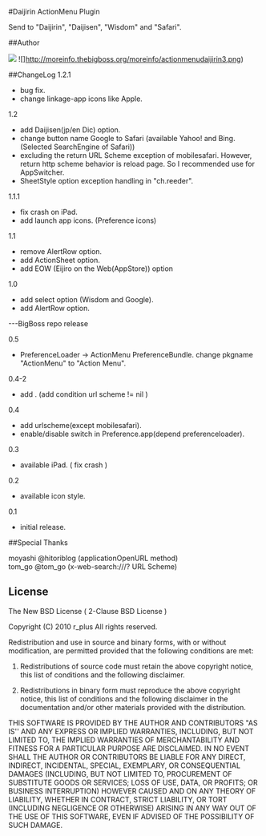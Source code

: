 #Daijirin ActionMenu Plugin

Send to "Daijirin", "Daijisen", "Wisdom" and "Safari".

##Author

![](http://moreinfo.thebigboss.org/moreinfo/actionmenudaijirin1.png)
![]http://moreinfo.thebigboss.org/moreinfo/actionmenudaijirin3.png)

##ChangeLog
1.2.1

* bug fix.
* change linkage-app icons like Apple.

1.2

* add Daijisen(jp/en Dic) option.
* change button name Google to Safari (available Yahoo! and Bing. (Selected SearchEngine of Safari))
* excluding the return URL Scheme exception of mobilesafari. However, return http scheme behavior is reload page. So I recommended use for AppSwitcher.
* SheetStyle option exception handling in "ch.reeder".

1.1.1

* fix crash on iPad.
* add launch app icons. (Preference icons)

1.1

* remove AlertRow option.
* add ActionSheet option.
* add EOW (Eijiro on the Web(AppStore)) option

1.0

* add select option (Wisdom and Google).
* add AlertRow option.

---BigBoss repo release  

0.5

* PreferenceLoader -> ActionMenu PreferenceBundle. change pkgname "ActionMenu" to "Action Menu".

0.4-2

* add . (add condition url scheme != nil )

0.4

* add urlscheme(except mobilesafari).
* enable/disable switch in Preference.app(depend preferenceloader).

0.3

* available iPad. ( fix crash )

0.2

* available icon style.

0.1

* initial release.

##Special Thanks

moyashi @hitoriblog (applicationOpenURL method)  
tom_go @tom_go (x-web-search:///? URL Scheme)

## License

The New BSD License ( 2-Clause BSD License )

Copyright (C) 2010 r_plus All rights reserved.

Redistribution and use in source and binary forms, with or without modification, are permitted provided that the following conditions are met:

1. Redistributions of source code must retain the above copyright notice, this list of conditions and the following disclaimer.

2. Redistributions in binary form must reproduce the above copyright notice, this list of conditions and the following disclaimer in the documentation and/or other materials provided with the distribution.

THIS SOFTWARE IS PROVIDED BY THE AUTHOR AND CONTRIBUTORS "AS IS'' AND ANY EXPRESS OR IMPLIED WARRANTIES, INCLUDING, BUT NOT LIMITED TO, THE IMPLIED WARRANTIES OF MERCHANTABILITY AND FITNESS FOR A PARTICULAR PURPOSE ARE DISCLAIMED.  IN NO EVENT SHALL THE AUTHOR OR CONTRIBUTORS BE LIABLE FOR ANY DIRECT, INDIRECT, INCIDENTAL, SPECIAL, EXEMPLARY, OR CONSEQUENTIAL DAMAGES (INCLUDING, BUT NOT LIMITED TO, PROCUREMENT OF SUBSTITUTE GOODS OR SERVICES; LOSS OF USE, DATA, OR PROFITS; OR BUSINESS INTERRUPTION) HOWEVER CAUSED AND ON ANY THEORY OF LIABILITY, WHETHER IN CONTRACT, STRICT LIABILITY, OR TORT (INCLUDING NEGLIGENCE OR OTHERWISE) ARISING IN ANY WAY OUT OF THE USE OF THIS SOFTWARE, EVEN IF ADVISED OF THE POSSIBILITY OF SUCH DAMAGE.